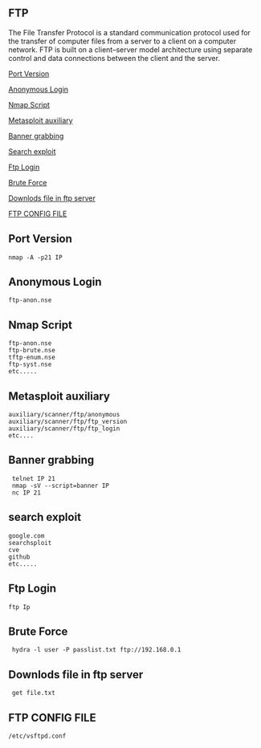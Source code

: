 
 ## FTP 

The File Transfer Protocol is a standard communication protocol used for the transfer of computer files from a server to a client on a computer network. FTP is built on a client–server model architecture using separate control and data connections between the client and the server.

[Port Version](#Port-Version)

[Anonymous Login](#Anonymous-Login)

[Nmap Script](#nmap-script)

[Metasploit auxiliary](#metasploit-auxiliary)

[Banner grabbing](#Banner-grabbing)

[Search exploit](#search-exploit)

[Ftp Login](#ftp-login)

[Brute Force](#brute-force)

[Downlods file in ftp server](#Downlods-file-in-ftp-server)

[FTP CONFIG FILE ](#FTP-CONFIG-FILE)

  
 ##  Port Version
    
    nmap -A -p21 IP
   
 ##  Anonymous Login 

    ftp-anon.nse
    
 ## Nmap Script
  
 
    ftp-anon.nse
    ftp-brute.nse
    tftp-enum.nse
    ftp-syst.nse
    etc.....    
     
  ## Metasploit auxiliary  
  
    auxiliary/scanner/ftp/anonymous
    auxiliary/scanner/ftp/ftp_version
    auxiliary/scanner/ftp/ftp_login
    etc....
    
  ## Banner grabbing
     
     telnet IP 21
     nmap -sV --script=banner IP
     nc IP 21
    
  ## search exploit
  
    google.com
    searchsploit
    cve
    github
    etc.....
    
  ## Ftp Login
    
    ftp Ip
    
  ## Brute Force 
  
     hydra -l user -P passlist.txt ftp://192.168.0.1
     
  ## Downlods file in ftp server
       
     get file.txt
   
 ## FTP CONFIG FILE 
 
    /etc/vsftpd.conf
